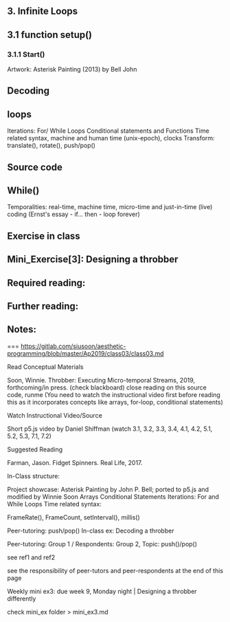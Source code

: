 ## 3. Infinite Loops

## 3.1 function setup()

### 3.1.1 Start()
Artwork: Asterisk Painting (2013) by Bell John

## Decoding 

## loops
Iterations: For/ While Loops
Conditional statements and Functions
Time related syntax, machine and human time (unix-epoch), clocks
Transform: translate(), rotate(), push/pop()

## Source code

## While()
Temporalities: real-time, machine time, micro-time and just-in-time (live) coding (Ernst's essay - if... then - loop forever)

## Exercise in class

## Mini_Exercise[3]: Designing a throbber 

## Required reading:

## Further reading:

## Notes: 

===
https://gitlab.com/siusoon/aesthetic-programming/blob/master/Ap2019/class03/class03.md

Read Conceptual Materials

Soon, Winnie. Throbber: Executing Micro-temporal Streams, 2019, forthcoming/in press. (check blackboard)
close reading on this source code, runme (You need to watch the instructional video first before reading this as it incorporates concepts like arrays, for-loop, conditional statements)



Watch Instructional Video/Source


Short p5.js video by Daniel Shiffman (watch 3.1, 3.2, 3.3, 3.4, 4.1, 4.2, 5.1, 5.2, 5.3, 7.1, 7.2)



Suggested Reading

Farman, Jason. Fidget Spinners. Real Life, 2017.



In-Class structure:

Project showcase: Asterisk Painting by John P. Bell; ported to p5.js and modified by Winnie Soon
Arrays
Conditional Statements
Iterations: For and While Loops
Time related syntax:

FrameRate(), FrameCount, setInterval(), millis()


Peer-tutoring: push/pop()
In-class ex: Decoding a throbber



Peer-tutoring: Group 1 / Respondents: Group 2, Topic: push()/pop()

see ref1 and ref2

see the responsibility of peer-tutors and peer-respondents at the end of this page



Weekly mini ex3: due week 9, Monday night | Designing a throbber differently

check mini_ex folder > mini_ex3.md



